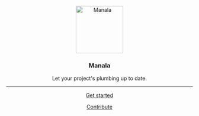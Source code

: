 <p style="text-align: center">
    <img alt="Manala" src="https://avatars3.githubusercontent.com/u/17640904?s=128&amp;v=4" height="128">
</p>
<h3 style="text-align: center">Manala</h3>
<p style="text-align: center">Let your project's plumbing up to date.</p>

---

<p style="text-align: center">
    <a href="./installation">Get started</a>
</p>

<p style="text-align: center">
    <a href="./contributing">Contribute</a>
</p>
